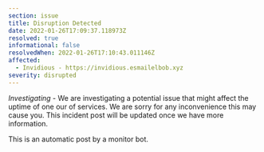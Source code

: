 ```yaml
---
section: issue
title: Disruption Detected
date: 2022-01-26T17:09:37.118973Z
resolved: true
informational: false
resolvedWhen: 2022-01-26T17:10:43.011146Z
affected:
  - Invidious - https://invidious.esmailelbob.xyz
severity: disrupted
---
```

*Investigating* - We are investigating a potential issue that might affect the uptime of one our of services. We are sorry for any inconvenience this may cause you. This incident post will be updated once we have more information.

This is an automatic post by a monitor bot.
        